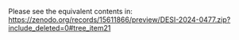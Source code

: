 Please see the equivalent contents in: https://zenodo.org/records/15611866/preview/DESI-2024-0477.zip?include_deleted=0#tree_item21
